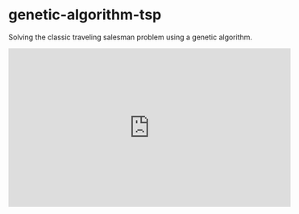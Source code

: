 # genetic-algorithm-tsp
Solving the classic traveling salesman problem using a genetic algorithm.
 <iframe width="560" height="315" src="https://youtu.be/iXazER1NAOU" frameborder="0" allow="accelerometer; autoplay; clipboard-write; encrypted-media; gyroscope; picture-in-picture" allowfullscreen></iframe>

